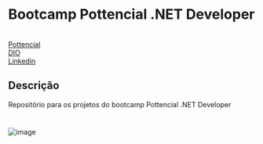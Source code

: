 # Bootcamp Pottencial .NET Developer

<br>
<a href="https://pottencial.com.br"> Pottencial </a>
<br>
<a href="https://www.dio.me"> DIO </a>
<br>
<a href="https://www.linkedin.com/in/lucas-da-paz-laranjeira-leite-822072200/"> Linkedin </a>

## Descrição 
Repositório para os projetos do bootcamp Pottencial .NET Developer


#
![image](https://user-images.githubusercontent.com/85315619/192676542-bc715cf6-32f0-4dbc-9738-9d367ee1f297.png)
